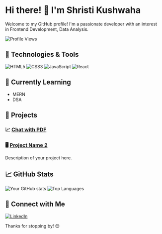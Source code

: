 # Hi there! 👋 I'm Shristi Kushwaha

Welcome to my GitHub profile! I'm a passionate developer with an interest in  Frontend Development, Data Analysis.

![Profile Views](https://komarev.com/ghpvc/?username=yourusername&color=blue)

## 🔧 Technologies & Tools
![HTML5](https://img.shields.io/badge/-HTML5-E34F26?style=flat-square&logo=html5&logoColor=white)
![CSS3](https://img.shields.io/badge/-CSS3-1572B6?style=flat-square&logo=css3)
![JavaScript](https://img.shields.io/badge/-JavaScript-F7DF1E?style=flat-square&logo=javascript&logoColor=black)
![React](https://img.shields.io/badge/-React-61DAFB?style=flat-square&logo=react&logoColor=black)
<!-- Add any other technologies or tools you use here -->

## 🌱 Currently Learning
- MERN
- DSA

## 🚀 Projects
### 📈 [Chat with PDF](https://github.com/Shri6apr/Chat_with_Multiple_PDF)

### 🖥️ [Project Name 2](https://github.com/yourusername/projectname2)
Description of your project here.

## 📈 GitHub Stats
![Your GitHub stats](https://github-readme-stats.vercel.app/api?username=yourusername&show_icons=true&theme=radical)
![Top Languages](https://github-readme-stats.vercel.app/api/top-langs/?username=yourusername&layout=compact&theme=radical)

## 📝 Connect with Me
[![LinkedIn](https://img.shields.io/badge/LinkedIn-blue?style=flat-square&logo=linkedin)](https://www.linkedin.com/in/shristi-kushwaha)

Thanks for stopping by! 😊
